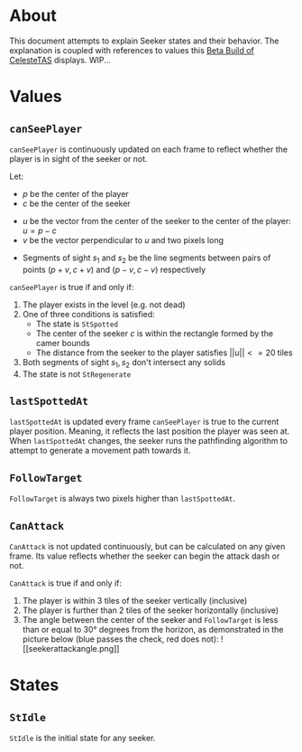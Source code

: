 # About

This document attempts to explain Seeker states and their behavior.
The explanation is coupled with references to values this [Beta Build of CelesteTAS](https://github.com/EverestAPI/CelesteTAS-EverestInterop/suites/12114543885/artifacts/638447220) displays.
WIP...

# Values

## `canSeePlayer`
`canSeePlayer` is continuously updated on each frame to reflect whether the player is in sight of the seeker or not.

Let:
* $p$ be the center of the player
* $c$ be the center of the seeker
- $u$ be the vector from the center of the seeker to the center of the player: $u=p-c$
- $v$ be the vector perpendicular to $u$ and two pixels long
* Segments of sight $s_1$ and $s_2$ be the line segments between pairs of points $(p+v, c+v)$ and $(p-v, c-v)$ respectively

`canSeePlayer` is true if and only if:
1. The player exists in the level (e.g. not dead)
2. One of three conditions is satisfied:
	- The state is `StSpotted`
	- The center of the seeker $c$ is within the rectangle formed by the camer bounds
	- The distance from the seeker to the player satisfies $||u||<=20 \;\mathrm{tiles}$ 
3. Both segments of sight $s_1, s_2$ don't intersect any solids
4. The state is not `StRegenerate`

## `lastSpottedAt`
`lastSpottedAt` is updated every frame `canSeePlayer` is true to the current player position. Meaning, it reflects the last position the player was seen at.
When `lastSpottedAt` changes, the seeker runs the pathfinding algorithm to attempt to generate a movement path towards it.

## `FollowTarget`
`FollowTarget` is always two pixels higher than `lastSpottedAt`.

## `CanAttack`
`CanAttack` is not updated continuously, but can be calculated on any given frame. Its value reflects whether the seeker can begin the attack dash or not.

`CanAttack` is true if and only if:
1. The player is within 3 tiles of the seeker vertically (inclusive)
2. The player is further than 2 tiles of the seeker horizontally (inclusive)
3. The angle between the center of the seeker and `FollowTarget` is less than or equal to 30° degrees from the horizon, as demonstrated in the picture below (blue passes the check, red does not): ![[seekerattackangle.png]]

# States
## `StIdle`

`StIdle` is the initial state for any seeker.
